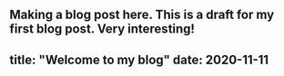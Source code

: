 Making a blog post here. This is a draft for my first blog post. Very interesting!
---
title: "Welcome to my blog"
date: 2020-11-11
---
